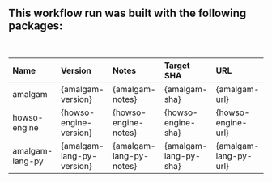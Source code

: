 ## This workflow run was built with the following packages:
<br>

| Name | Version | Notes | Target SHA | URL |
| :-- | :-- | :-- | :-- | :-- |
| amalgam | {amalgam-version} | {amalgam-notes} | {amalgam-sha} | {amalgam-url}
| howso-engine | {howso-engine-version} | {howso-engine-notes} | {howso-engine-sha} | {howso-engine-url}
| amalgam-lang-py | {amalgam-lang-py-version} | {amalgam-lang-py-notes} | {amalgam-lang-py-sha} | {amalgam-lang-py-url}